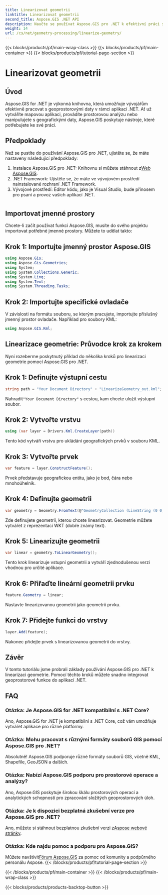 ```yaml
---
title: Linearizovat geometrii
linktitle: Linearizovat geometrii
second_title: Aspose.GIS .NET API
description: Naučte se používat Aspose.GIS pro .NET k efektivní práci s geoprostorovými daty, provádění prostorové analýzy a manipulaci s geografickými oblastmi ve vašich aplikacích .NET.
weight: 14
url: /cs/net/geometry-processing/linearize-geometry/
---
```


{{< blocks/products/pf/main-wrap-class >}}
{{< blocks/products/pf/main-container >}}
{{< blocks/products/pf/tutorial-page-section >}}

# Linearizovat geometrii

## Úvod
Aspose.GIS for .NET je výkonná knihovna, která umožňuje vývojářům efektivně pracovat s geoprostorovými daty v rámci aplikací .NET. Ať už vytváříte mapovou aplikaci, provádíte prostorovou analýzu nebo manipulujete s geografickými daty, Aspose.GIS poskytuje nástroje, které potřebujete ke své práci.
## Předpoklady
Než se pustíte do používání Aspose.GIS pro .NET, ujistěte se, že máte nastaveny následující předpoklady:
1. Instalace Aspose.GIS pro .NET: Knihovnu si můžete stáhnout z[Web Aspose.GIS](https://releases.aspose.com/gis/net/).
2. .NET Framework: Ujistěte se, že máte ve vývojovém prostředí nainstalované rozhraní .NET Framework.
3. Vývojové prostředí: Editor kódu, jako je Visual Studio, bude přínosem pro psaní a provoz vašich aplikací .NET.
#
## Importovat jmenné prostory
Chcete-li začít používat funkci Aspose.GIS, musíte do svého projektu importovat potřebné jmenné prostory. Můžete to udělat takto:
## Krok 1: Importujte jmenný prostor Aspose.GIS
```csharp
using Aspose.Gis;
using Aspose.Gis.Geometries;
using System;
using System.Collections.Generic;
using System.Linq;
using System.Text;
using System.Threading.Tasks;
```
## Krok 2: Importujte specifické ovladače
V závislosti na formátu souboru, se kterým pracujete, importujte příslušný jmenný prostor ovladače. Například pro soubory KML:
```csharp
using Aspose.GIS.Kml;
```
## Linearizace geometrie: Průvodce krok za krokem
Nyní rozeberme poskytnutý příklad do několika kroků pro linearizaci geometrie pomocí Aspose.GIS pro .NET.
## Krok 1: Definujte výstupní cestu
```csharp
string path = "Your Document Directory" + "LinearizeGeometry_out.kml";
```
 Nahradit`"Your Document Directory"` s cestou, kam chcete uložit výstupní soubor.
## Krok 2: Vytvořte vrstvu
```csharp
using (var layer = Drivers.Kml.CreateLayer(path))
```
Tento kód vytváří vrstvu pro ukládání geografických prvků v souboru KML.
## Krok 3: Vytvořte prvek
```csharp
var feature = layer.ConstructFeature();
```
Prvek představuje geografickou entitu, jako je bod, čára nebo mnohoúhelník.
## Krok 4: Definujte geometrii
```csharp
var geometry = Geometry.FromText(@"GeometryCollection (LineString (0 0, 1 1, 2 0),CompoundCurve ((4 0, 5 1), CircularString (5 1, 6 2, 7 1)))");
```
Zde definujete geometrii, kterou chcete linearizovat. Geometrie můžete vytvářet z reprezentací WKT (dobře známý text).
## Krok 5: Linearizujte geometrii
```csharp
var linear = geometry.ToLinearGeometry();
```
Tento krok linearizuje vstupní geometrii a vytváří zjednodušenou verzi vhodnou pro určité aplikace.
## Krok 6: Přiřaďte lineární geometrii prvku
```csharp
feature.Geometry = linear;
```
Nastavte linearizovanou geometrii jako geometrii prvku.
## Krok 7: Přidejte funkci do vrstvy
```csharp
layer.Add(feature);
```
Nakonec přidejte prvek s linearizovanou geometrií do vrstvy.

## Závěr
V tomto tutoriálu jsme probrali základy používání Aspose.GIS pro .NET k linearizaci geometrie. Pomocí těchto kroků můžete snadno integrovat geoprostorové funkce do aplikací .NET.
## FAQ
### Otázka: Je Aspose.GIS for .NET kompatibilní s .NET Core?
Ano, Aspose.GIS for .NET je kompatibilní s .NET Core, což vám umožňuje vytvářet aplikace pro různé platformy.
### Otázka: Mohu pracovat s různými formáty souborů GIS pomocí Aspose.GIS pro .NET?
Absolutně! Aspose.GIS podporuje různé formáty souborů GIS, včetně KML, Shapefile, GeoJSON a dalších.
### Otázka: Nabízí Aspose.GIS podporu pro prostorové operace a analýzy?
Ano, Aspose.GIS poskytuje širokou škálu prostorových operací a analytických schopností pro zpracování složitých geoprostorových úloh.
### Otázka: Je k dispozici bezplatná zkušební verze pro Aspose.GIS pro .NET?
 Ano, můžete si stáhnout bezplatnou zkušební verzi z[Aspose webové stránky](https://releases.aspose.com/).
### Otázka: Kde najdu pomoc a podporu pro Aspose.GIS?
 Můžete navštívit[Fórum Aspose.GIS](https://forum.aspose.com/c/gis/33) za pomoc od komunity a podpůrného personálu Aspose.
{{< /blocks/products/pf/tutorial-page-section >}}

{{< /blocks/products/pf/main-container >}}
{{< /blocks/products/pf/main-wrap-class >}}

{{< blocks/products/products-backtop-button >}}
